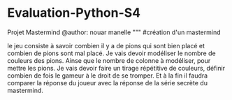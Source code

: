 # Evaluation-Python-S4
Projet Mastermind
@author: nouar manelle 
"""
#création d'un mastermind

le jeu consiste à savoir combien il y a de pions qui sont bien placé et combien de pions sont mal placé. Je vais devoir modéliser le nombre de couleurs des pions. Ainse que le nombre de colonne à modéliser, pour mettre les pions. Je vais devoir faire un tirage répétitive de couleurs, définir combien de fois le gameur à le droit de se tromper. Et à la fin il faudra comparer la réponse du joueur avec la réponse de la série secrète du mastermind.

 

